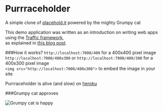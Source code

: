 Purrraceholder
=============

A simple clone of [placehold.it](http://placehold.it) powered by the mighty Grumpy cat  

This demo application was written as an introduction on writing web apps using the [Traffic framework](https://github.com/pilu/traffic),   
as explained in [this blog post](http://dev.mikamai.com/post/68453619468/building-web-apps-with-traffic-the-go-micro-framework).

###How it works?
`http://localhost:7000/400` for a 400x400 pixel image  
`http://localhost:7000/400x300` or `http://localhost:7000/400/300` for a 400x300 pixel image    
`<img src="http://localhost:7000/400x300">` to embed the image in your site

Purrraceholder is alive (and slow) on [heroku](http://purrraceholder.herokuapp.com)  


###Grumpy cat approves

![Grumpy cat is happy](https://raw.github.com/wstucco/purrraceholder/master/assets/images/grumpy.jpg)

